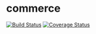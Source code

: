 commerce
========
[![Build Status](https://travis-ci.org/kaylalynjones/commerce.svg)](https://travis-ci.org/kaylalynjones/commerce)
[![Coverage Status](https://coveralls.io/repos/kaylalynjones/commerce/badge.png)](https://coveralls.io/r/kaylalynjones/commerce)
